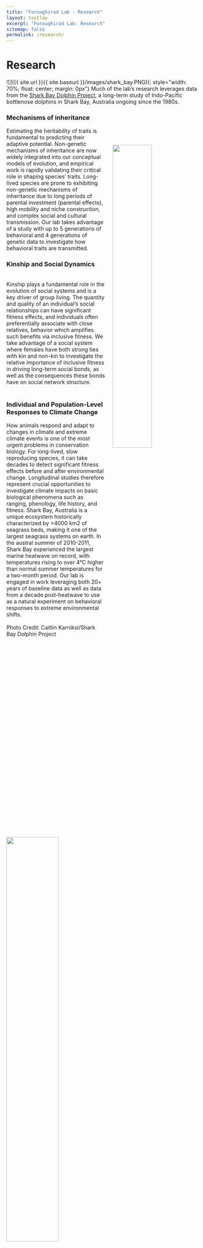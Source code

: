 ```yaml
---
title: "Foroughirad Lab - Research"
layout: textlay
excerpt: "Foroughirad Lab: Research"
sitemap: false
permalink: /research/
---
```


# Research

![]({{ site.url }}{{ site.baseurl }}/images/shark_bay.PNG){: style="width: 70%; float: center; margin: 0px"}
Much of the lab’s research leverages data from the [Shark Bay Dolphin Project](https://www.monkeymiadolphins.org), a long-term study of Indo-Pacific bottlenose dolphins in Shark Bay, Australia ongoing since the 1980s.


### Mechanisms of inheritance
<img src = "{{ site.url}}{{ site.baseurl}}/images/Figure1.png" class="img-responsive" width = "45%" style="float: right; margin: 5px 0px; margin: 45px 0px; padding-left: 20px" />

Estimating the heritability of traits is fundamental to predicting their adaptive potential. Non-genetic mechanisms of inheritance are now widely integrated into our conceptual models of evolution, and empirical work is rapidly validating their critical role in shaping species’ traits. Long-lived species are prone to exhibiting non-genetic mechanisms of inheritance due to long periods of parental investment (parental effects), high mobility and niche construction, and complex social and cultural transmission. Our lab takes advantage of a study with up to 5 generations of behavioral and 4 generations of genetic data to investigate how behavioral traits are transmitted.


### Kinship and Social Dynamics
<img src = "{{ site.url}}{{ site.baseurl}}/images/Picture1.png" class="img-responsive" width = "52%" style="float: left; margin: 5px 0px; padding-right: 20px" />

<br>
Kinship plays a fundamental role in the evolution of social systems and is a key driver of group living. The quantity and quality of an individual’s social relationships can have significant fitness effects, and individuals often preferentially associate with close relatives, behavior which amplifies such benefits via inclusive fitness. We take advantage of a social system where females have both strong ties with kin and non-kin to investigate the relative importance of inclusive fitness in driving long-term social bonds, as well as the consequences these bonds have on social network structure.
<br><br>

### Individual and Population-Level Responses to Climate Change

<img src = "{{ site.url}}{{ site.baseurl}}/images/CBK_IMG_2410.jpg" class="img-responsive" width = "45%" style="float: right; margin: 5px 0px; margin: 45px 0px; padding-left: 20px" />

How animals respond and adapt to changes in climate and extreme climate events is one of the most urgent problems in conservation biology. For long-lived, slow reproducing species, it can take decades to detect significant fitness effects before and after environmental change. Longitudinal studies therefore represent crucial opportunities to investigate climate impacts on basic biological phenomena such as ranging, phenology, life history, and fitness. Shark Bay, Australia is a unique ecosystem historically characterized by >4000 km2 of seagrass beds, making it one of the largest seagrass systems on earth. In the austral summer of 2010-2011, Shark Bay experienced the largest marine heatwave on record, with temperatures rising to over 4°C higher than normal summer temperatures for a two-month period. Our lab is engaged in work leveraging both 20+ years of baseline data as well as data from a decade post-heatwave to use as a natural experiment on behavioral responses to extreme environmental shifts.
<br><br>
Photo Credit: Caitlin Karniksi/Shark Bay Dolphin Project
<br>
